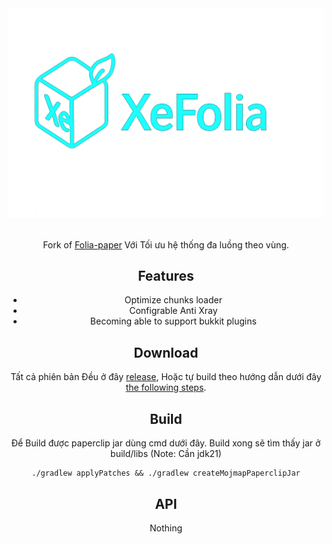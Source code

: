 <div align=center>
    <img src="./lol.png">
    <br /><br />
    <p>Fork of <a href="https://github.com/PaperMC/Folia/tree/dev/1.21.4?tab=readme-ov-file">Folia-paper</a> Với Tối ưu hệ thống đa luồng theo vùng.

## Features

 - Optimize chunks loader
 - Configrable Anti Xray
 - Becoming able to support bukkit plugins

## Download
Tất cả phiên bản Đều ở đây  [release](https://github.com/Khoasoma/XenonFolia/releases), Hoặc tự build theo hướng dẫn dưới đây [the following steps](./README_EN.md#Build).

## Build
Để Build được paperclip jar dùng cmd dưới đây. Build xong sẽ tìm thấy jar ở build/libs (Note: Cần jdk21)
 ```shell
 ./gradlew applyPatches && ./gradlew createMojmapPaperclipJar
```
## API
Nothing
